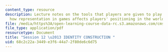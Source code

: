 ```yaml
---
content_type: resource
description: Lecture notes on the tools that players are given to play online and
  how representation in games affects players' positioning in the world.
file: /media/https%3A/open-learning-course-data-rc.s3.amazonaws.com/cms-300-introduction-to-videogame-studies-fall-2011/68c2c22a3449e3f644a72f80de6c6d75_MITCMS_300F11_session_12.pdf
file_type: application/pdf
resourcetype: Document
title: "Session 12 \u2013 IDENTITY CONSTRUCTION "
uid: 68c2c22a-3449-e3f6-44a7-2f80de6c6d75
---
```

